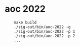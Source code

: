 # aoc 2022

        make build
        ./zig-out/bin/aoc-2022 -g
        ./zig-out/bin/aoc-2022 -p 1
        ./zig-out/bin/aoc-2022 -p 2
        ...
